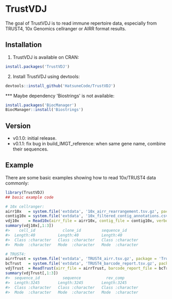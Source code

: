 
<!-- README.md is generated from README.Rmd. Please edit that file -->

# TrustVDJ

The goal of TrustVDJ is to read immune repertoire data, especially from
TRUST4, 10x Genomics cellranger or AIRR format results.

## Installation

1.  TrustVDJ is available on CRAN:

``` r
install.packages('TrustVDJ')
```

2.  Install TrustVDJ using devtools:

``` r
devtools::install_github('HatsuneCode/TrustVDJ')
```

*** Maybe dependency 'Biostrings' is not available:

``` r
install.packages('BiocManager')
BiocManager::install('Biostrings')
```


## Version

-   v0.1.0: initial release.
-   v0.1.1: fix bug in build_IMGT_reference: when same gene name,
    combine their sequences.

## Example

There are some basic examples showing how to read 10x/TRUST4 data
commonly:

``` r
library(TrustVDJ)
## basic example code

# 10x cellranger:
airr10x   = system.file('extdata', '10x_airr_rearrangement.tsv.gz', package = 'TrustVDJ')
contig10x = system.file('extdata', '10x_filtered_contig_annotations.csv.gz', package = 'TrustVDJ')
vdj10x    = Read10x(airr_file = airr10x, contig_file = contig10x, verbose = FALSE)
summary(vdj10x[,1:3])
#>    cell_id            clone_id         sequence_id       
#>  Length:40          Length:40          Length:40         
#>  Class :character   Class :character   Class :character  
#>  Mode  :character   Mode  :character   Mode  :character

# TRUST4:
airrTrust = system.file('extdata', 'TRUST4_airr.tsv.gz', package = 'TrustVDJ')
bcTrust   = system.file('extdata', 'TRUST4_barcode_report.tsv.gz', package = 'TrustVDJ')
vdjTrust  = ReadTrust(airr_file = airrTrust, barcode_report_file = bcTrust, verbose = FALSE)
summary(vdjTrust[,1:3])
#>  sequence_id          sequence           rev_comp        
#>  Length:3245        Length:3245        Length:3245       
#>  Class :character   Class :character   Class :character  
#>  Mode  :character   Mode  :character   Mode  :character
```
